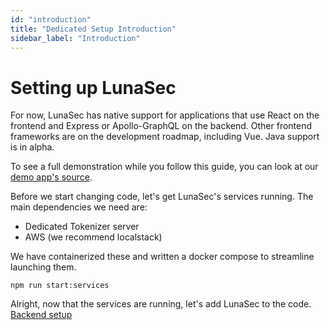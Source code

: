 ```yaml
---
id: "introduction"
title: "Dedicated Setup Introduction"
sidebar_label: "Introduction"
---
```


# Setting up LunaSec

For now, LunaSec has native support for applications that use React on the frontend and Express or Apollo-GraphQL 
on the backend. Other frontend frameworks are on the development roadmap, including Vue. Java support is in alpha.  

To see a full demonstration while you follow this guide, you can look at our 
[demo app's source](https://github.com/refinery-labs/lunasec-monorepo/tree/master/js/demo-apps/packages).  

Before we start changing code, let's get LunaSec's services running. The main dependencies we need are:
* Dedicated Tokenizer server
* AWS (we recommend localstack)

We have containerized these and written a docker compose to streamline launching them. 

```shell
npm run start:services
```

Alright, now that the services are running, let's add LunaSec to the code. [Backend setup](./backend.md)
